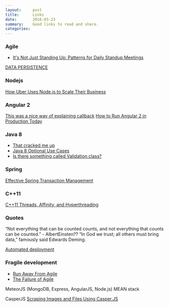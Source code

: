 ```yaml
---
layout:     post
title:      Links
date:       2016-03-23 
summary:    Good links to read and share. 
categories: 
---
```


### Agile 
  - [It's Not Just Standing Up: Patterns for Daily Standup Meetings](http://martinfowler.com/articles/itsNotJustStandingUp.html)

[DATA PERSISTENCE](https://dzone.com/storage/assets/1691717-dzone-guide-to-data-persistence.pdf)

### Nodejs
[How Uber Uses Node.js to Scale Their Business](https://nodejs.org/static/documents/casestudies/Nodejs-at-Uber.pdf)



### Angular 2
[This was a nice way of explaining callback](https://edgecoders.com/asynchronous-programming-as-seen-at-starbucks-fc242cf16aa#.57a78mevv)
[How to Run Angular 2 in Production Today](https://dzone.com/articles/how-to-run-angular-2-in-production-today-1?utm_source=Weekly%20Digest&utm_medium=email&utm_content=DZone%20Weekly%20Digest&utm_campaign=wd%202016-03-23)

### Java 8 
  - [That cracked me up](https://dzone.com/articles/predictions-for-java-20?edition=154256&utm_source=Daily%20Digest&utm_medium=email&utm_content=DZone%20Daily%20Digest&utm_campaign=dd%202016-03-20&userid=454618)
  - [Java 8 Optional Use Cases](https://dzone.com/articles/java-8-optional-use-cases?utm_source=Weekly%20Digest&utm_medium=email&utm_content=DZone%20Weekly%20Digest&utm_campaign=wd%202016-03-23)
  - [Is there something called Validation class?](https://medium.com/@johnmcclean/a-simple-functional-java-validation-example-3d2504e97d99#.93lj47iap)

### Spring 
[Effective Spring Transaction Management](https://dzone.com/articles/spring-transaction-management?edition=154256&utm_source=Daily%20Digest&utm_medium=email&utm_content=DZone%20Daily%20Digest&utm_campaign=dd%202016-03-20&userid=454618)



### C++11
[C++11 Threads, Affinity, and Hyperthreading](https://dzone.com/articles/c11-threads-affinity-and-hyperthreading-1?utm_source=Weekly%20Digest&utm_medium=email&utm_content=DZone%20Weekly%20Digest&utm_campaign=wd%202016-03-23)

### Quotes 

“Not everything that can be counted counts, and not everything that counts can be counted.” - AlbertEinsten?? 
“In God we trust; all others must bring data,” famously said Edwards Deming.


[Automated deployment](http://thedailywtf.com/articles/a-signed-release)

### Fragile development 
  - [Run Away From Agile](https://softwarebypaul.wordpress.com/2016/03/11/run-away-from-agile/comment-page-1/#comment-3)
  - [The Failure of Agile](http://blog.toolshed.com/2015/05/the-failure-of-agile.html)




MeteorJS
(MongoDB, Express, AngularJS, Node.js) MEAN stack 


CasperJS 
[Scraping Images and Files Using Casper.JS](https://dzone.com/articles/scraping-images-and-files-using-casperjs?edition=156253&utm_source=Daily%20Digest&utm_medium=email&utm_content=DZone%20Daily%20Digest&utm_campaign=dd%202016-03-25&userid=454618)
